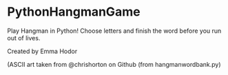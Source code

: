 # PythonHangmanGame
Play Hangman in Python! Choose letters and finish the word before you run out of lives.

Created by Emma Hodor

(ASCII art taken from @chrishorton on Github (from hangmanwordbank.py)
